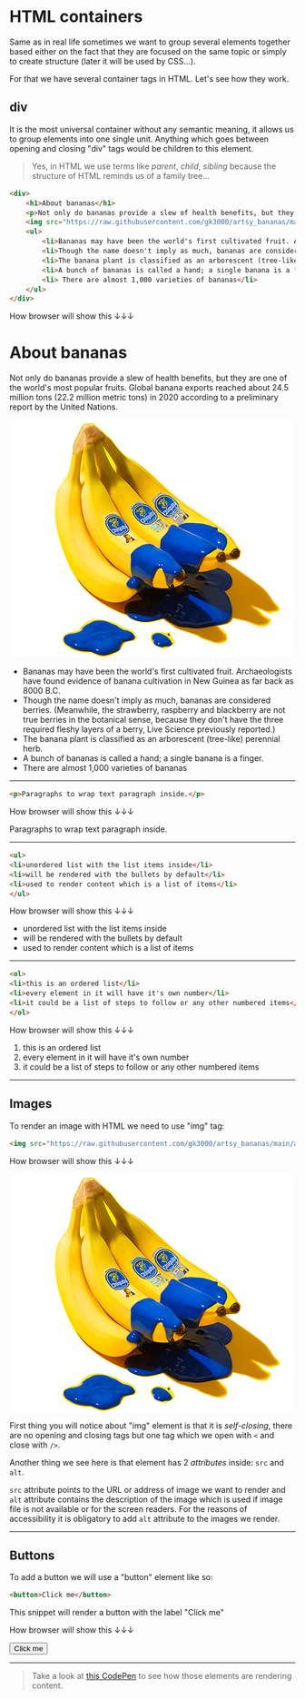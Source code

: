 # HTML containers

Same as in real life sometimes we want to group several elements together based either on the fact that they are focused on the same topic or simply to create structure (later it will be used by CSS...). 

For that we have several container tags in HTML. Let's see how they work. 


## div 

It is the most universal container without any semantic meaning, it allows us to group elements into one single unit. Anything which goes between opening and closing "div" tags would be children to this element. 

> Yes, in HTML we use terms like *parent*, *child*, *sibling* because the structure of HTML reminds us of a family tree...


```html
<div>
	<h1>About bananas</h1>
	<p>Not only do bananas provide a slew of health benefits, but they are one of the world's most popular fruits. Global banana exports reached about 24.5 million tons (22.2 million metric tons) in 2020 according to a preliminary report by the United Nations.</p>
	<img src="https://raw.githubusercontent.com/gk3000/artsy_bananas/main/artsy_bananas_00.png" alt="Artsy banana" />
	<ul>
		<li>Bananas may have been the world's first cultivated fruit. Archaeologists have found evidence of banana cultivation in New Guinea as far back as 8000 B.C. </li>
		<li>Though the name doesn't imply as much, bananas are considered berries. (Meanwhile, the strawberry, raspberry and blackberry are not true berries in the botanical sense, because they don't have the three required fleshy layers of a berry, Live Science previously reported.) </li>
		<li>The banana plant is classified as an arborescent (tree-like) perennial herb.</li>
		<li>A bunch of bananas is called a hand; a single banana is a finger.</li>
		<li> There are almost 1,000 varieties of bananas</li>
	</ul>
</div>
```

How browser will show this ↓↓↓

<div>
	<h1>About bananas</h1>
	<p>Not only do bananas provide a slew of health benefits, but they are one of the world's most popular fruits. Global banana exports reached about 24.5 million tons (22.2 million metric tons) in 2020 according to a preliminary report by the United Nations.</p>
	<img src="https://raw.githubusercontent.com/gk3000/artsy_bananas/main/artsy_bananas_00.png" alt="Artsy banana" />
	<ul>
		<li>Bananas may have been the world's first cultivated fruit. Archaeologists have found evidence of banana cultivation in New Guinea as far back as 8000 B.C. </li>
		<li>Though the name doesn't imply as much, bananas are considered berries. (Meanwhile, the strawberry, raspberry and blackberry are not true berries in the botanical sense, because they don't have the three required fleshy layers of a berry, Live Science previously reported.) </li>
		<li>The banana plant is classified as an arborescent (tree-like) perennial herb.</li>
		<li>A bunch of bananas is called a hand; a single banana is a finger.</li>
		<li> There are almost 1,000 varieties of bananas</li>
	</ul>
</div>

---


```html
<p>Paragraphs to wrap text paragraph inside.</p>
```

How browser will show this ↓↓↓

<p>Paragraphs to wrap text paragraph inside.</p>

---

```html
<ul>
<li>unordered list with the list items inside</li>
<li>will be rendered with the bullets by default</li>
<li>used to render content which is a list of items</li>
</ul>
```

How browser will show this ↓↓↓

<ul>
	<li>unordered list with the list items inside</li>
	<li>will be rendered with the bullets by default</li>
	<li>used to render content which is a list of items</li>
</ul>

---

```html
<ol>
<li>this is an ordered list</li>
<li>every element in it will have it's own number</li>
<li>it could be a list of steps to follow or any other numbered items</li>
</ol>
```
How browser will show this ↓↓↓

<ol>
	<li>this is an ordered list</li>
	<li>every element in it will have it's own number</li>
	<li>it could be a list of steps to follow or any other numbered items</li>
</ol>

---


## Images

To render an image with HTML we need to use "img" tag:

```html
<img src="https://raw.githubusercontent.com/gk3000/artsy_bananas/main/artsy_bananas_00.png" alt="Artsy banana" />
```

How browser will show this ↓↓↓

<img src="https://raw.githubusercontent.com/gk3000/artsy_bananas/main/artsy_bananas_00.png" alt="Artsy banana" />

First thing you will notice about "img" element is that it is *self-closing*, there are no opening and closing tags but one tag which we open with `<` and close with `/>`.

Another thing we see here is that element has 2 *attributes* inside: `src` and `alt`. 

`src` attribute points to the URL or address of image we want to render and `alt` attribute contains the description of the image which is used if image file is not available or for the screen readers. For the reasons of accessibility it is obligatory to add `alt` attribute to the images we render. 

---

## Buttons 

To add a button we will use a "button" element like so:

```html
<button>Click me</button>
``` 

This snippet will render a button with the label "Click me"

How browser will show this ↓↓↓

<button>Click me</button>

---

> Take a look at [this CodePen](https://codepen.io/GK3000/pen/rNvMoWY) to see how those elements are rendering content.